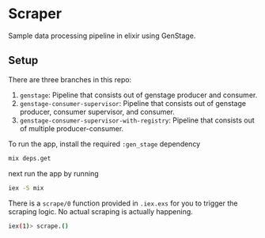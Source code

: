 # Scraper

Sample data processing pipeline in elixir using GenStage.

## Setup

There are three branches in this repo:

1. `genstage`: Pipeline that consists out of genstage producer and consumer.
2. `genstage-consumer-supervisor`: Pipeline that consists out of genstage producer, consumer supervisor, and consumer.
3. `genstage-consumer-supervisor-with-registry`: Pipeline that consists out of multiple producer-consumer.

To run the app, install the required `:gen_stage` dependency

```sh
mix deps.get
```

next run the app by running

```sh
iex -S mix
```

There is a `scrape/0` function provided in `.iex.exs` for you to trigger the scraping logic. No actual scraping is actually happening.

```sh
iex(1)> scrape.()
```

